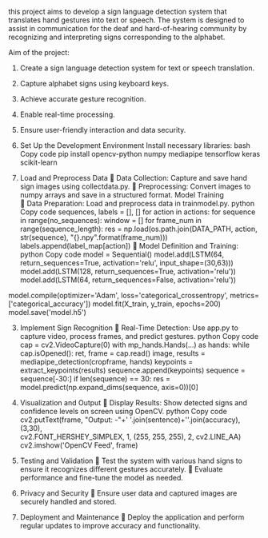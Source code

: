 this project aims to develop a sign language detection system that translates hand gestures into text 
or speech. The system is designed to assist in communication for the deaf and hard-of-hearing 
community by recognizing and interpreting signs corresponding to the alphabet.

Aim of the project: 
1. Create a sign language detection system for text or speech translation. 
2. Capture alphabet signs using keyboard keys. 
3. Achieve accurate gesture recognition. 
4. Enable real-time processing. 
5. Ensure user-friendly interaction and data security.

1. Set Up the Development Environment 
Install necessary libraries: 
bash 
Copy code 
pip install opencv-python numpy mediapipe tensorflow keras scikit-learn

2. Load and Preprocess Data 
 Data Collection: Capture and save hand sign images using collectdata.py. 
 Preprocessing: Convert images to numpy arrays and save in a structured format.
 Model Training  
 Data Preparation: Load and preprocess data in trainmodel.py. 
python 
Copy code 
sequences, labels = [], [] 
for action in actions: 
    for sequence in range(no_sequences): 
        window = [] 
        for frame_num in range(sequence_length): 
            res = np.load(os.path.join(DATA_PATH, action, str(sequence), 
"{}.npy".format(frame_num))) 
         labels.append(label_map[action]) 
 Model Definition and Training: 
python 
Copy code 
model = Sequential() 
model.add(LSTM(64, return_sequences=True, activation='relu', input_shape=(30,63))) 
model.add(LSTM(128, return_sequences=True, activation='relu')) 
model.add(LSTM(64, return_sequences=False, activation='relu')) 
 
model.compile(optimizer='Adam', loss='categorical_crossentropy', 
metrics=['categorical_accuracy']) 
model.fit(X_train, y_train, epochs=200) 
model.save('model.h5') 

3. Implement Sign Recognition 
 Real-Time Detection: Use app.py to capture video, process frames, and predict gestures. 
python 
Copy code 
cap = cv2.VideoCapture(0) 
with mp_hands.Hands(...) as hands: 
  while cap.isOpened(): 
        ret, frame = cap.read() 
        image, results = mediapipe_detection(cropframe, hands) 
        keypoints = extract_keypoints(results) 
        sequence.append(keypoints) 
        sequence = sequence[-30:] 
        if len(sequence) == 30: 
            res = model.predict(np.expand_dims(sequence, axis=0))[0] 
      
4. Visualization and Output 
 Display Results: Show detected signs and confidence levels on screen using OpenCV. 
python 
Copy code 
cv2.putText(frame, "Output: -"+' '.join(sentence)+''.join(accuracy), (3,30),  
            cv2.FONT_HERSHEY_SIMPLEX, 1, (255, 255, 255), 2, cv2.LINE_AA) 
cv2.imshow('OpenCV Feed', frame) 

5. Testing and Validation 
 Test the system with various hand signs to ensure it recognizes different gestures 
accurately. 
 Evaluate performance and fine-tune the model as needed.

6. Privacy and Security 
 Ensure user data and captured images are securely handled and stored.

12. Deployment and Maintenance
 Deploy the application and perform regular updates to improve accuracy and functionality. 
